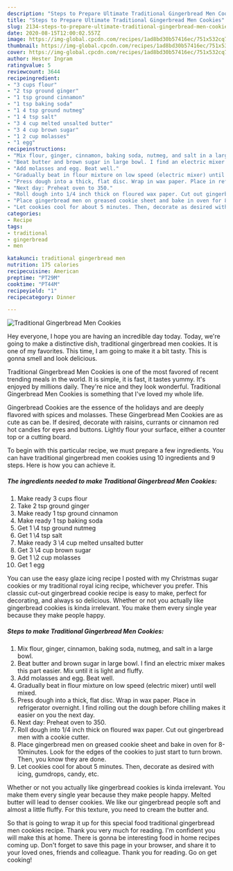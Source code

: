 ```yaml
---
description: "Steps to Prepare Ultimate Traditional Gingerbread Men Cookies"
title: "Steps to Prepare Ultimate Traditional Gingerbread Men Cookies"
slug: 2134-steps-to-prepare-ultimate-traditional-gingerbread-men-cookies
date: 2020-08-15T12:00:02.557Z
image: https://img-global.cpcdn.com/recipes/1ad8bd30b57416ec/751x532cq70/traditional-gingerbread-men-cookies-recipe-main-photo.jpg
thumbnail: https://img-global.cpcdn.com/recipes/1ad8bd30b57416ec/751x532cq70/traditional-gingerbread-men-cookies-recipe-main-photo.jpg
cover: https://img-global.cpcdn.com/recipes/1ad8bd30b57416ec/751x532cq70/traditional-gingerbread-men-cookies-recipe-main-photo.jpg
author: Hester Ingram
ratingvalue: 5
reviewcount: 3644
recipeingredient:
- "3 cups flour"
- "2 tsp ground ginger"
- "1 tsp ground cinnamon"
- "1 tsp baking soda"
- "1 4 tsp ground nutmeg"
- "1 4 tsp salt"
- "3 4 cup melted unsalted butter"
- "3 4 cup brown sugar"
- "1 2 cup molasses"
- "1 egg"
recipeinstructions:
- "Mix flour, ginger, cinnamon, baking soda, nutmeg, and salt in a large bowl."
- "Beat butter and brown sugar in large bowl. I find an electric mixer makes this part easier. Mix until it is light and fluffy."
- "Add molasses and egg. Beat well."
- "Gradually beat in flour mixture on low speed (electric mixer) until well mixed."
- "Press dough into a thick, flat disc. Wrap in wax paper. Place in refrigerator overnight. I find rolling out the dough before chilling makes it easier on you the next day."
- "Next day: Preheat oven to 350."
- "Roll dough into 1/4 inch thick on floured wax paper. Cut out gingerbread men with a cookie cutter."
- "Place gingerbread men on greased cookie sheet and bake in oven for 8-10minutes. Look for the edges of the cookies to just start to turn brown. Then, you know they are done."
- "Let cookies cool for about 5 minutes. Then, decorate as desired with icing, gumdrops, candy, etc."
categories:
- Recipe
tags:
- traditional
- gingerbread
- men

katakunci: traditional gingerbread men 
nutrition: 175 calories
recipecuisine: American
preptime: "PT29M"
cooktime: "PT44M"
recipeyield: "1"
recipecategory: Dinner

---
```



![Traditional Gingerbread Men Cookies](https://img-global.cpcdn.com/recipes/1ad8bd30b57416ec/751x532cq70/traditional-gingerbread-men-cookies-recipe-main-photo.jpg)

Hey everyone, I hope you are having an incredible day today. Today, we're going to make a distinctive dish, traditional gingerbread men cookies. It is one of my favorites. This time, I am going to make it a bit tasty. This is gonna smell and look delicious.

Traditional Gingerbread Men Cookies is one of the most favored of recent trending meals in the world. It is simple, it is fast, it tastes yummy. It's enjoyed by millions daily. They're nice and they look wonderful. Traditional Gingerbread Men Cookies is something that I've loved my whole life.

Gingerbread Cookies are the essence of the holidays and are deeply flavored with spices and molasses. These Gingerbread Men Cookies are as cute as can be. If desired, decorate with raisins, currants or cinnamon red hot candies for eyes and buttons. Lightly flour your surface, either a counter top or a cutting board.


To begin with this particular recipe, we must prepare a few ingredients. You can have traditional gingerbread men cookies using 10 ingredients and 9 steps. Here is how you can achieve it.

<!--inarticleads1-->

##### The ingredients needed to make Traditional Gingerbread Men Cookies:

1. Make ready 3 cups flour
1. Take 2 tsp ground ginger
1. Make ready 1 tsp ground cinnamon
1. Make ready 1 tsp baking soda
1. Get 1 \4 tsp ground nutmeg
1. Get 1 \4 tsp salt
1. Make ready 3 \4 cup melted unsalted butter
1. Get 3 \4 cup brown sugar
1. Get 1 \2 cup molasses
1. Get 1 egg


You can use the easy glaze icing recipe I posted with my Christmas sugar cookies or my traditional royal icing recipe, whichever you prefer. This classic cut-out gingerbread cookie recipe is easy to make, perfect for decorating, and always so delicious. Whether or not you actually like gingerbread cookies is kinda irrelevant. You make them every single year because they make people happy. 

<!--inarticleads2-->

##### Steps to make Traditional Gingerbread Men Cookies:

1. Mix flour, ginger, cinnamon, baking soda, nutmeg, and salt in a large bowl.
1. Beat butter and brown sugar in large bowl. I find an electric mixer makes this part easier. Mix until it is light and fluffy.
1. Add molasses and egg. Beat well.
1. Gradually beat in flour mixture on low speed (electric mixer) until well mixed.
1. Press dough into a thick, flat disc. Wrap in wax paper. Place in refrigerator overnight. I find rolling out the dough before chilling makes it easier on you the next day.
1. Next day: Preheat oven to 350.
1. Roll dough into 1/4 inch thick on floured wax paper. Cut out gingerbread men with a cookie cutter.
1. Place gingerbread men on greased cookie sheet and bake in oven for 8-10minutes. Look for the edges of the cookies to just start to turn brown. Then, you know they are done.
1. Let cookies cool for about 5 minutes. Then, decorate as desired with icing, gumdrops, candy, etc.


Whether or not you actually like gingerbread cookies is kinda irrelevant. You make them every single year because they make people happy. Melted butter will lead to denser cookies. We like our gingerbread people soft and almost a little fluffy. For this texture, you need to cream the butter and. 

So that is going to wrap it up for this special food traditional gingerbread men cookies recipe. Thank you very much for reading. I'm confident you will make this at home. There is gonna be interesting food in home recipes coming up. Don't forget to save this page in your browser, and share it to your loved ones, friends and colleague. Thank you for reading. Go on get cooking!
